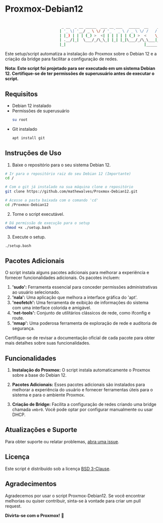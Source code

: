# Proxmox-Debian12
```bash
                                                                               _               
                          _ __  _ __ _____  ___ __ ___   _____  __    ___  ___| |_ _   _ _ __  
                         | '_ \| '__/ _ \ \/ / '_ ` _ \ / _ \ \/ /   / __|/ _ \ __| | | | '_ \ 
                         | |_) | | | (_) >  <| | | | | | (_) >  <    \__ \  __/ |_| |_| | |_) |
                         | .__/|_|  \___/_/\_\_| |_| |_|\___/_/\_\___|___/\___|\__|\__,_| .__/ 
                         |_|                                    |_____|                 |_|    
```

Este setup/script automatiza a instalação do Proxmox sobre o Debian 12 e a criação da bridge para facilitar a configuração de redes.

**Nota: Este script foi projetado para ser executado em um sistema Debian 12. Certifique-se de ter permissões de superusuário antes de executar o script.**

## Requisitos

- Debian 12 instalado
- Permissões de superusuário
  ```bash
  su root
  ```
- Git instalado
  ```bash
  apt install git
  ```

## Instruções de Uso

1. Baixe o repositório para o seu sistema Debian 12.
```bash
# Ir para o repositório raiz do seu Debian 12 (Importante)
cd /

# Com o git já instalado na sua máquina clone o repositório
git clone https://github.com/mathewalves/Proxmox-Debian12.git

# Acesse a pasta baixada com o comando 'cd'
cd /Proxmox-Debian12
```
2. Torne o script executável.
```bash
# Dá permissão de execução para o setup
chmod +x ./setup.bash
```

3. Execute o setup.
```bash
./setup.bash
```

## Pacotes Adicionais

O script instala alguns pacotes adicionais para melhorar a experiência e fornecer funcionalidades adicionais. Os pacotes incluem:

1. **'sudo':** Ferramenta essencial para conceder permissões administrativas ao usuário selecionado.
2. **'nala':** Uma aplicação que melhora a interface gráfica do 'apt'.
3. **'neofetch':** Uma ferramenta de exibição de informações do sistema com uma interface colorida e amigável.
4. **'net-tools':** Conjunto de utilitários clássicos de rede, como ifconfig e route.
5. **'nmap':** Uma poderosa ferramenta de exploração de rede e auditoria de segurança.

Certifique-se de revisar a documentação oficial de cada pacote para obter mais detalhes sobre suas funcionalidades.

## Funcionalidades

1. **Instalação do Proxmox:** O script instala automaticamente o Proxmox sobre a base do Debian 12.

2. **Pacotes Adicionais:** Esses pacotes adicionais são instalados para melhorar a experiência do usuário e fornecer ferramentas úteis para o sistema e para o ambiente Proxmox.

3. **Criação de Bridge:** Facilita a configuração de redes criando uma bridge chamada `vmbr0`. Você pode optar por configurar manualmente ou usar DHCP.

## Atualizações e Suporte

Para obter suporte ou relatar problemas, [abra uma issue](https://github.com/mathewalves/Proxmox-Debian12/issues).

## Licença

Este script é distribuído sob a licença [BSD 3-Clause](https://opensource.org/licenses/BSD-3-Clause).

## Agradecimentos

Agradecemos por usar o script Proxmox-Debian12. Se você encontrar melhorias ou quiser contribuir, sinta-se à vontade para criar um pull request.

**Divirta-se com o Proxmox!** 🚀

